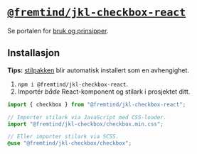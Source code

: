 # [`@fremtind/jkl-checkbox-react`](https://jokul.fremtind.no/komponenter/checkbox)

Se portalen for [bruk og prinsipper](https://jokul.fremtind.no/komponenter/checkbox).

## Installasjon

**Tips:** [stilpakken](../checkbox/) blir automatisk installert som en avhengighet.

1. `npm i @fremtind/jkl-checkbox-react`.
2. Importér _både_ React-komponent og stilark i prosjektet ditt.

```js
import { checkbox } from "@fremtind/jkl-checkbox-react";

// Importer stilark via JavaScript med CSS-loader.
import "@fremtind/jkl-checkbox/checkbox.min.css";
```

```scss
// Eller importer stilark via SCSS.
@use "@fremtind/jkl-checkbox/checkbox";
```
